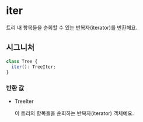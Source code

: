 # iter

트리 내 항목들을 순회할 수 있는 반복자(iterator)를 반환해요.

## 시그니처

```ts
class Tree {
  iter(): TreeIter;
}
```

### 반환 값

<ul class="param-ul">
  <li class="param-li param-li-root">
    <span class="param-type">TreeIter</span>
    <br>
    <p class="param-description">이 트리의 항목들을 순회하는 반복자(iterator) 객체예요.</p>
  </li>
</ul>

